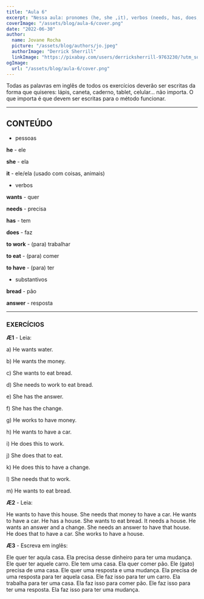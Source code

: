 ```yaml
---
title: "Aula 6"
excerpt: "Nessa aula: pronomes (he, she ,it), verbos (needs, has, does, wants, work, eat, have), substantivos (bread, answer)."
coverImage: "/assets/blog/aula-6/cover.png"
date: "2022-06-30"
author:
  name: Jovane Rocha
  picture: "/assets/blog/authors/jo.jpeg"
  authorImage: "Derrick Sherrill"
  linkImage: "https://pixabay.com/users/derricksherrill-9763230/?utm_source=link-attribution&utm_medium=referral&utm_campaign=image&utm_content=4300451"
ogImage:
  url: "/assets/blog/aula-6/cover.png"
---
```


Todas as palavras em inglês de todos os exercícios deverão ser escritas da forma que quiseres:
lápis, caneta, caderno, tablet, celular... não importa. O que importa é
que devem ser escritas para o método funcionar.

---

## CONTEÚDO

- pessoas

**he** - ele

**she** - ela

**it** - ele/ela (usado com coisas, animais)

- verbos

**wants** - quer

**needs** - precisa

**has** - tem

**does** - faz

**to work** - (para) trabalhar

**to eat** - (para) comer

**to have** - (para) ter

- substantivos

**bread** - pão

**answer** - resposta

---

### EXERCÍCIOS

**Æ1** - Leia:

a) He wants water.

b) He wants the money.

c) She wants to eat bread.

d) She needs to work to eat bread.

e) She has the answer.

f) She has the change.

g) He works to have money.

h) He wants to have a car.

i) He does this to work.

j) She does that to eat.

k) He does this to have a change.

l) She needs that to work.

m) He wants to eat bread.

**Æ2** - Leia:

He wants to have this house. She needs that money to have a car. He wants to have a car. He has a house.
She wants to eat bread. It needs a house. He wants an answer and a change. She needs an answer to have that house.
He does that to have a car. She works to have a house.

**Æ3** - Escreva em inglês:

Ele quer ter aqula casa. Ela precisa desse dinheiro para ter uma mudança. Ele quer ter aquele carro. Ele tem uma casa. Ela quer comer pão. Ele (gato) precisa de uma casa. Ele quer uma resposta e uma mudança. Ela precisa de uma resposta para ter aquela casa. Ele faz isso para ter um carro. Ela trabalha para ter uma casa. Ela faz isso para comer pão. Ele faz isso para ter uma resposta. Ela faz isso para ter uma mudança.
